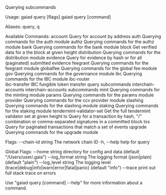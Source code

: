 Querying subcommands

Usage:
  gaiad query [flags]
  gaiad query [command]

Aliases:
  query, q

Available Commands:
  account                  Query for account by address
  auth                     Querying commands for the auth module
  authz                    Querying commands for the authz module
  bank                     Querying commands for the bank module
  block                    Get verified data for a the block at given height
  distribution             Querying commands for the distribution module
  evidence                 Query for evidence by hash or for all (paginated) submitted evidence
  feegrant                 Querying commands for the feegrant module
  globalfee                Querying commands for the global fee module
  gov                      Querying commands for the governance module
  ibc                      Querying commands for the IBC module
  ibc-router               
  ibc-transfer             IBC fungible token transfer query subcommands
  interchain-accounts      interchain-accounts subcommands
  mint                     Querying commands for the minting module
  params                   Querying commands for the params module
  provider                 Querying commands for the ccv provider module
  slashing                 Querying commands for the slashing module
  staking                  Querying commands for the staking module
  tendermint-validator-set Get the full tendermint validator set at given height
  tx                       Query for a transaction by hash, "<addr>/<seq>" combination or comma-separated signatures in a committed block
  txs                      Query for paginated transactions that match a set of events
  upgrade                  Querying commands for the upgrade module

Flags:
      --chain-id string   The network chain ID
  -h, --help              help for query

Global Flags:
      --home string         directory for config and data (default "/Users/user/.gaia")
      --log_format string   The logging format (json|plain) (default "plain")
      --log_level string    The logging level (trace|debug|info|warn|error|fatal|panic) (default "info")
      --trace               print out full stack trace on errors

Use "gaiad query [command] --help" for more information about a command.

